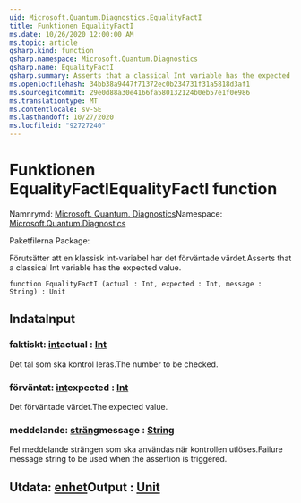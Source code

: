 ```yaml
---
uid: Microsoft.Quantum.Diagnostics.EqualityFactI
title: Funktionen EqualityFactI
ms.date: 10/26/2020 12:00:00 AM
ms.topic: article
qsharp.kind: function
qsharp.namespace: Microsoft.Quantum.Diagnostics
qsharp.name: EqualityFactI
qsharp.summary: Asserts that a classical Int variable has the expected value.
ms.openlocfilehash: 34bb38a9447f71372ec0b234731f31a5818d3af1
ms.sourcegitcommit: 29e0d88a30e4166fa580132124b0eb57e1f0e986
ms.translationtype: MT
ms.contentlocale: sv-SE
ms.lasthandoff: 10/27/2020
ms.locfileid: "92727240"
---
```

# <a name="equalityfacti-function"></a><span data-ttu-id="1b463-102">Funktionen EqualityFactI</span><span class="sxs-lookup"><span data-stu-id="1b463-102">EqualityFactI function</span></span>

<span data-ttu-id="1b463-103">Namnrymd: [Microsoft. Quantum. Diagnostics](xref:Microsoft.Quantum.Diagnostics)</span><span class="sxs-lookup"><span data-stu-id="1b463-103">Namespace: [Microsoft.Quantum.Diagnostics](xref:Microsoft.Quantum.Diagnostics)</span></span>

<span data-ttu-id="1b463-104">Paketfilerna [](https://nuget.org/packages/)</span><span class="sxs-lookup"><span data-stu-id="1b463-104">Package: [](https://nuget.org/packages/)</span></span>


<span data-ttu-id="1b463-105">Förutsätter att en klassisk int-variabel har det förväntade värdet.</span><span class="sxs-lookup"><span data-stu-id="1b463-105">Asserts that a classical Int variable has the expected value.</span></span>

```qsharp
function EqualityFactI (actual : Int, expected : Int, message : String) : Unit
```


## <a name="input"></a><span data-ttu-id="1b463-106">Indata</span><span class="sxs-lookup"><span data-stu-id="1b463-106">Input</span></span>

### <a name="actual--int"></a><span data-ttu-id="1b463-107">faktiskt: [int](xref:microsoft.quantum.lang-ref.int)</span><span class="sxs-lookup"><span data-stu-id="1b463-107">actual : [Int](xref:microsoft.quantum.lang-ref.int)</span></span>

<span data-ttu-id="1b463-108">Det tal som ska kontrol leras.</span><span class="sxs-lookup"><span data-stu-id="1b463-108">The number to be checked.</span></span>


### <a name="expected--int"></a><span data-ttu-id="1b463-109">förväntat: [int](xref:microsoft.quantum.lang-ref.int)</span><span class="sxs-lookup"><span data-stu-id="1b463-109">expected : [Int](xref:microsoft.quantum.lang-ref.int)</span></span>

<span data-ttu-id="1b463-110">Det förväntade värdet.</span><span class="sxs-lookup"><span data-stu-id="1b463-110">The expected value.</span></span>


### <a name="message--string"></a><span data-ttu-id="1b463-111">meddelande: [sträng](xref:microsoft.quantum.lang-ref.string)</span><span class="sxs-lookup"><span data-stu-id="1b463-111">message : [String](xref:microsoft.quantum.lang-ref.string)</span></span>

<span data-ttu-id="1b463-112">Fel meddelande strängen som ska användas när kontrollen utlöses.</span><span class="sxs-lookup"><span data-stu-id="1b463-112">Failure message string to be used when the assertion is triggered.</span></span>



## <a name="output--unit"></a><span data-ttu-id="1b463-113">Utdata: [enhet](xref:microsoft.quantum.lang-ref.unit)</span><span class="sxs-lookup"><span data-stu-id="1b463-113">Output : [Unit](xref:microsoft.quantum.lang-ref.unit)</span></span>

